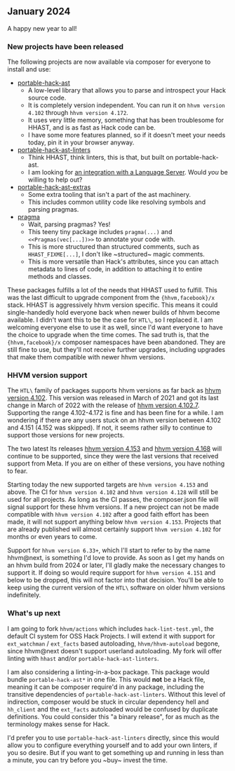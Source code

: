 ## January 2024

A happy new year to all!

### New projects have been released

The following projects are now available via composer for everyone to install and use:
 - [portable-hack-ast](https://github.com/hershel-theodore-layton/portable-hack-ast)
   - A low-level library that allows you to parse and introspect your Hack source code.
   - It is completely version independent. You can run it on `hhvm version 4.102` through `hhvm version 4.172`. 
   - It uses very little memory, something that has been troublesome for HHAST, and is as fast as Hack code can be.
   - I have some more features planned, so if it doesn't meet your needs today, pin it in your browser anyway.
 - [portable-hack-ast-linters](https://github.com/hershel-theodore-layton/portable-hack-ast-linters)
   - Think HHAST, think linters, this is that, but built on portable-hack-ast.
   - I am looking for [an integration with a Language Server](https://github.com/hershel-theodore-layton/portable-hack-ast-linters/issues/1). Would _you_ be willing to help out? 
 - [portable-hack-ast-extras](https://github.com/hershel-theodore-layton/portable-hack-ast-extras)
   - Some extra tooling that isn't a part of the ast machinery.
   - This includes common utility code like resolving symbols and parsing pragmas.
 - [pragma](https://github.com/hershel-theodore-layton/pragma)
   - Wait, parsing pragmas? Yes!
   - This teeny tiny package includes `pragma(...)` and `<<Pragmas(vec[...])>>` to annotate your code with.
   - This is more structured than structured comments, such as `HHAST_FIXME[...]`, I don't like ~structured~ magic comments.
   - This is more versatile than Hack's attributes, since you can attach metadata to lines of code, in addition to attaching it to entire methods and classes.
  
These packages fulfills a lot of the needs that HHAST used to fulfill. This was the last difficult to upgrade component from the `{hhvm,facebook}/x` stack. HHAST is aggressively hhvm version specific. This means it could single-handedly hold everyone back when newer builds of hhvm become available. I didn't want this to be the case for `HTL\`, so I replaced it. I am welcoming everyone else to use it as well, since I'd want everyone to have the choice to upgrade when the time comes. The sad truth is, that the `{hhvm,facebook}/x` composer namespaces have been abandoned. They are still fine to use, but they'll not receive further upgrades, including upgrades that make them compatible with newer hhvm versions.

### HHVM version support

The `HTL\` family of packages supports hhvm versions as far back as [hhvm version 4.102](https://hhvm.com/blog/2021/03/23/hhvm-4.102.html). This version was released in March of 2021 and got its last change in March of 2022 with the release of [hhvm version 4.102.7](https://hhvm.com/blog/2022/03/17/hhvm-4.153.html). Supporting the range 4.102-4.172 is fine and has been fine for a while. I am wondering if there are any users stuck on an hhvm version between 4.102 and 4.151 (4.152 was skipped). If not, it seems rather silly to continue to support those versions for new projects.

The two latest lts releases [hhvm version 4.153](https://hhvm.com/blog/2022/03/17/hhvm-4.153.html) and [hhvm version 4.168](https://hhvm.com/blog/2022/09/09/hhvm-4.168.html) will continue to be supported, since they were the last versions that received support from Meta. If you are on either of these versions, you have nothing to fear.

Starting today the new supported targets are `hhvm version 4.153` and above. The CI for `hhvm version 4.102` and `hhvm version 4.128` will still be used for all projects. As long as the CI passes, the composer.json file will signal support for these hhvm versions. If a new project can not be made compatible with `hhvm version 4.102` after a good faith effort has been made, it will not support anything below `hhvm version 4.153`. Projects that are already published will almost certainly support `hhvm version 4.102` for months or even years to come.

Support for `hhvm version 6.33+`, which I'll start to refer to by the name hhvm@next, is something I'd love to provide. As soon as I get my hands on an hhvm build from 2024 or later, I'll gladly make the necessary changes to support it. If doing so would require support for `hhvm version 4.151` and below to be dropped, this will not factor into that decision. You'll be able to keep using the current version of the `HTL\` software on older hhvm versions indefinitely.

### What's up next

I am going to fork `hhvm/actions` which includes `hack-lint-test.yml`, the default CI system for OSS Hack Projects. I will extend it with support for `ext_watchman` / `ext_facts` based autoloading, `hhvm/hhvm-autoload` begone, since hhvm@next doesn't support userland autoloading. My fork will offer linting with `hhast` and/or `portable-hack-ast-linters`.

I am also considering a linting-in-a-box package. This package would bundle `portable-hack-ast*` in one file. This would **not** be a Hack file, meaning it can be composer require'd in any package, including the transitive dependencies of `portable-hack-ast-linters`. Without this level of indirection, composer would be stuck in circular dependency hell and `hh_client` and the `ext_facts` autoloaded would be confused by duplicate definitions. You could consider this "a binary release", for as much as the terminology makes sense for Hack.

I'd prefer you to use `portable-hack-ast-linters` directly, since this would allow you to configure everything yourself and to add your own linters, if you so desire. But if you want to get something up and running in less than a minute, you can try before you ~buy~ invest the time.
